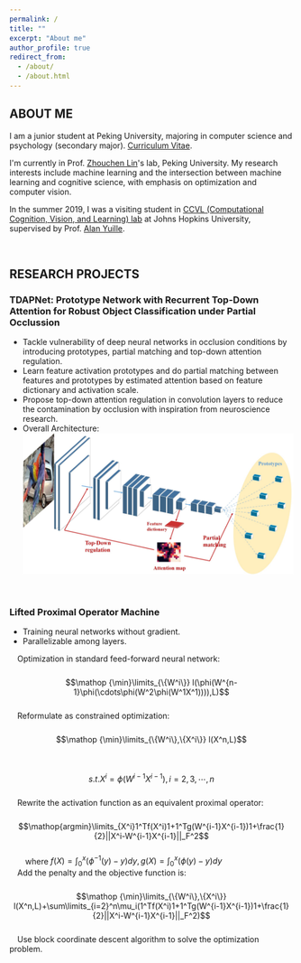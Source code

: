 ```yaml
---
permalink: /
title: ""
excerpt: "About me"
author_profile: true
redirect_from: 
  - /about/
  - /about.html
---
```




ABOUT ME
------
I am a junior student at Peking University, majoring in computer science and psychology (secondary major). [Curriculum Vitae](https://pkuxmq.github.io/files/CV_MingqingXiao.pdf).

I'm currently in Prof. [Zhouchen Lin](http://www.cis.pku.edu.cn/faculty/vision/zlin/zlin.htm)'s lab, Peking University. My research interests include machine learning and the intersection between machine learning and cognitive science, with emphasis on optimization and computer vision.

In the summer 2019, I was a visiting student in [CCVL (Computational Cognition, Vision, and Learning) lab](https://ccvl.jhu.edu/) at Johns Hopkins University, supervised by Prof. [Alan Yuille](http://www.cs.jhu.edu/~ayuille/).

&nbsp;
&nbsp;
&nbsp;
&nbsp;

RESEARCH PROJECTS
-----
### TDAPNet: Prototype Network with Recurrent Top-Down Attention for Robust Object Classification under Partial Occlussion

- Tackle vulnerability of deep neural networks in occlusion conditions by introducing prototypes, partial matching and top-down attention regulation.
- Learn feature activation prototypes and do partial matching between features and prototypes by estimated attention based on feature dictionary and activation scale.
- Propose top-down attention regulation in convolution layers to reduce the contamination by occlusion with inspiration from neuroscience research.
- Overall Architecture:
![Overall Architecture of TDAPNet](/images/Architecture.jpg)

&nbsp;
&nbsp;
&nbsp;
&nbsp;

### Lifted Proximal Operator Machine

- Training neural networks without gradient.
- Parallelizable among layers.

&emsp;Optimization in standard feed-forward neural network:  
&emsp;&emsp;&emsp;$$\mathop {\min}\limits_{\{W^i\}} l(\phi(W^{n-1}\phi(\cdots\phi(W^2\phi(W^1X^1)))),L)$$  
&emsp;Reformulate as constrained optimization:  
&emsp;&emsp;&emsp;$$\mathop {\min}\limits_{\{W^i\},\{X^i\}} l(X^n,L)$$  
&emsp;&emsp;&emsp;$$s.t.		X^i=\phi(W^{i-1}X^{i-1}),i=2,3,\cdots,n$$  
&emsp;Rewrite the activation function as an equivalent proximal operator:  
&emsp;&emsp;&emsp;$$\mathop{argmin}\limits_{X^i}1^Tf(X^i)1+1^Tg(W^{i-1}X^{i-1})1+\frac{1}{2}||X^i-W^{i-1}X^{i-1}||_F^2$$  
&emsp;&emsp;where $f(X)=\int_{0}^{x}(\phi^{-1}(y)-y)dy,g(X)=\int_{0}^{x}(\phi(y)-y)dy$  
&emsp;Add the penalty and the objective function is:  
&emsp;&emsp;&emsp;$$\mathop {\min}\limits_{\{W^i\},\{X^i\}} l(X^n,L)+\sum\limits_{i=2}^n\mu_i(1^Tf(X^i)1+1^Tg(W^{i-1}X^{i-1})1+\frac{1}{2}||X^i-W^{i-1}X^{i-1}||_F^2)$$  
&emsp;Use block coordinate descent algorithm to solve the optimization problem.
